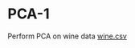 # PCA-1
Perform PCA on wine data
[wine.csv](https://github.com/rushikeshw791/PCA-1/files/9830954/wine.csv)
